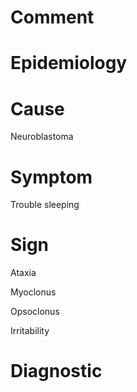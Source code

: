 # Comment

# Epidemiology

# Cause

Neuroblastoma

# Symptom

Trouble sleeping

# Sign

Ataxia

Myoclonus

Opsoclonus

Irritability

# Diagnostic
